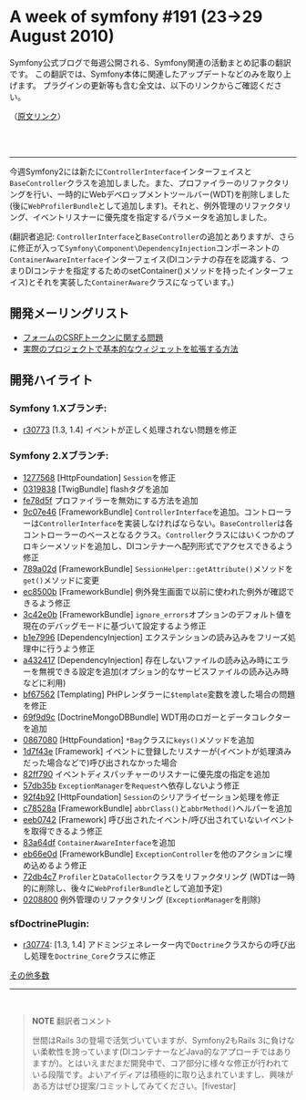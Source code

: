 A week of symfony #191 (23->29 August 2010)
==========================================

Symfony公式ブログで毎週公開される、Symfony関連の活動まとめ記事の翻訳です。
この翻訳では、Symfony本体に関連したアップデートなどのみを取り上げます。
プラグインの更新等も含む全文は、以下のリンクからご確認ください。

（[原文リンク](http://www.symfony-project.org/blog/2010/08/29/a-week-of-symfony-191-23-29-august-2010)）

<br />
<br />
<hr />

今週Symfony2には新たに`ControllerInterface`インターフェイスと`BaseController`クラスを追加しました。また、プロファイラーのリファクタリングを行い、一時的にWebデベロップメントツールバー(WDT)を削除しました(後に`WebProfilerBundle`として追加します)。それと、例外管理のリファクタリング、イベントリスナーに優先度を指定するパラメータを追加しました。

(翻訳者追記: `ControllerInterface`と`BaseController`の追加とありますが、さらに修正が入って`Symfony\Component\DependencyInjection`コンポーネントの`ContainerAwareInterface`インターフェイス(DIコンテナの存在を認識する、つまりDIコンテナを指定するためのsetContainer()メソッドを持ったインターフェイス)とそれを実装した`ContainerAware`クラスになっています。)

開発メーリングリスト
---------------------

- [フォームのCSRFトークンに関する問題](http://groups.google.com/group/symfony-devs/browse_thread/thread/68db5ac12f02eb5d)
- [実際のプロジェクトで基本的なウィジェットを拡張する方法](http://groups.google.com/group/symfony-devs/browse_thread/thread/6f50c26ca917c036)

開発ハイライト
----------------------

### Symfony 1.Xブランチ:

- [r30773](http://trac.symfony-project.org/changeset/30773) [1.3, 1.4] イベントが正しく処理されない問題を修正

### Symfony 2.Xブランチ:

- [1277568](http://github.com/symfony/symfony/commit/12775689973787f282a11bd6f02f8b59cb78ddc8) [HttpFoundation] `Session`を修正
- [0319838](http://github.com/symfony/symfony/commit/0319838cdc6a997bc1b5effde0a87753c75eb0b9) [TwigBundle] flashタグを追加
- [fe78d5f](http://github.com/symfony/symfony/commit/fe78d5f0f0661e454a78478c187edd7633a71750) プロファイラーを無効にする方法を追加
- [9c07e46](http://github.com/symfony/symfony/commit/9c07e46d91b30236d89a98f738b7b7f3e2e5dfd1) [FrameworkBundle] `ControllerInterface`を追加。コントローラーは`ControllerInterface`を実装しなければならない。`BaseController`は各コントローラーのベースとなるクラス。`Controller`クラスにはいくつかのプロキシーメソッドを追加し、DIコンテナーへ配列形式でアクセスできるよう修正
- [789a02d](http://github.com/symfony/symfony/commit/789a02d56d79e32446fa7ea529f8a5d84e02a625) [FrameworkBundle] `SessionHelper::getAttribute()`メソッドを`get()`メソッドに変更
- [ec8500b](http://github.com/symfony/symfony/commit/ec8500bd647aa82ffa39d249d44c0273a0a1294e) [FrameworkBundle] 例外発生画面で以前に使われた例外が確認できるよう修正
- [3c42e0b](http://github.com/symfony/symfony/commit/3c42e0b6ce79e49ba44a0adcb8bc1144027c0ae2) [FrameworkBundle] `ignore_errors`オプションのデフォルト値を現在のデバッグモードに基づいて設定するよう修正
- [b1e7996](http://github.com/symfony/symfony/commit/b1e79963b120e3237a7a82f186ce83a5f568bdcf) [DependencyInjection] エクステンションの読み込みをフリーズ処理中に行うよう修正
- [a432417](http://github.com/symfony/symfony/commit/a432417ab9f901c7915e01d04d16904c4479155f) [DependencyInjection] 存在しないファイルの読み込み時にエラーを無視できる設定を追加(オプション的なサービスファイルの読み込み時などに利用)
- [bf67562](http://github.com/symfony/symfony/commit/bf6756226820e82ae55ae20004d20dd2eb9c79c5) [Templating] PHPレンダラーに`$template`変数を渡した場合の問題を修正
- [69f9d9c](http://github.com/symfony/symfony/commit/69f9d9c6bfc2fbdad11c32773e5bd10058b3c3e1) [DoctrineMongoDBBundle] WDT用のロガーとデータコレクターを追加
- [0867080](http://github.com/symfony/symfony/commit/086708003a8bbe490de29cae48a3b2ca9f590021) [HttpFoundation] `*Bag`クラスに`keys()`メソッドを追加
- [1d7f43e](http://github.com/symfony/symfony/commit/1d7f43eed4eb5c53a1227efc81fb5cd2b049fe72) [Framework] イベントに登録したリスナーが(イベントが処理済みだった場合などで)呼び出されなかった場合
- [82ff790](http://github.com/symfony/symfony/commit/82ff79064acc336ce284a3914070479a0fe346ef) イベントディスパッチャーのリスナーに優先度の指定を追加
- [57db35b](http://github.com/symfony/symfony/commit/57db35b93b98e9f8550cd137d4c39aa71a012687) `ExceptionManager`を`Request`へ依存しないよう修正
- [92f4b92](http://github.com/symfony/symfony/commit/92f4b92cbbbb1e51ee65fd399b83b4a5e17e6ca2) [HttpFoundation] `Session`のシリアライゼーション処理を修正
- [c78528a](http://github.com/symfony/symfony/commit/c78528a91b1a4ed00e1482d0ece76bf1ac6e11f8) [FrameworkBundle] `abbrClass()`と`abbrMethod()`ヘルパーを追加
- [eeb0742](http://github.com/symfony/symfony/commit/eeb0742826509ebd48c0bd9947ee2fedc8fa1c26) [Framework] 呼び出されたイベント/呼び出されていないイベントを取得できるよう修正
- [83a64df](http://github.com/symfony/symfony/commit/83a64df542d6fcdf8547ed97bdd5a510f36960b8) `ContainerAwareInterface`を追加
- [eb66e0d](http://github.com/symfony/symfony/commit/eb66e0dc0053e20e7897515d659e7f393b3399f1) [FrameworkBundle] `ExceptionController`を他のアクションに埋め込めるよう修正
- [72db4c7](http://github.com/symfony/symfony/commit/72db4c734253f87fba7182da221a91a75a73bff7) `Profiler`と`DataCollector`クラスをリファクタリング (WDTは一時的に削除し、後々に`WebProfilerBundle`として追加予定)
- [0208800](http://github.com/symfony/symfony/commit/02088004592d4704141f38257657755bf3a5b9f6) 例外管理のリファクタリング (`ExceptionManager`を削除)

### sfDoctrinePlugin:

- [r30774](http://trac.symfony-project.org/changeset/30774): [1.3, 1.4] アドミンジェネレーター内で`Doctrine`クラスからの呼び出し処理を`Doctrine_Core`クラスに修正

[その他多数](http://trac.symfony-project.com/trac/timeline?from=08%2F29%2F2010&daysback=6&milestone=on&ticket=on&changeset=on&update=Update)

<hr />
<br />

> **NOTE**
> 翻訳者コメント<br />
>
> 世間はRails 3の登場で活気づいていますが、Symfony2もRails 3に負けない柔軟性を誇っています(DIコンテナーなどJava的なアプローチではありますが)。とはいえまだまだ開発中で、コア部分に様々な修正が行われている段階です。よいアイディアは積極的に取り込まれていますし、興味がある方はぜひ提案/コミットしてみてください。[fivestar]

